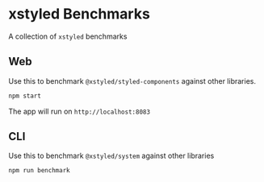 # xstyled Benchmarks

A collection of `xstyled` benchmarks

## Web

Use this to benchmark `@xstyled/styled-components` against other libraries.

```bash
npm start
```

The app will run on `http://localhost:8083`

## CLI

Use this to benchmark `@xstyled/system` against other libraries

```bash
npm run benchmark
```
